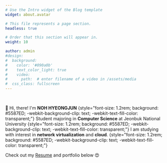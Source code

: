 ```yaml
---
# Use the Intro widget of the Blog template
widget: about.avatar

# This file represents a page section.
headless: true

# Order that this section will appear in.
weight: 10

author: admin
#design:
#  background:
#    color: '#090a0b'
#    text_color_light: true
#    video:
#      path:  # enter filename of a video in /assets/media
#  css_class: fullscreen
---
```


<br>

👋 Hi, there! I'm **NOH HYEONGJUN**
{style="font-size: 1.2rem; background: #5587ED; -webkit-background-clip: text; -webkit-text-fill-color: transparent;"}
Student majoring in **Computer Science** at Jeonbuk National University
{style="font-size: 1.2rem; background: #5587ED; -webkit-background-clip: text; -webkit-text-fill-color: transparent;"}
I am studying with interest in **network virtualization** and **cloud**.
{style="font-size: 1.2rem; background: #5587ED; -webkit-background-clip: text; -webkit-text-fill-color: transparent;"}

Check out my [Resume](/en/about/) and portfolio below 😍

